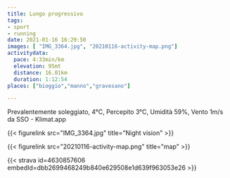 ```yaml
---
title: Lungo progressivo 
tags:
- sport
- running
date: 2021-01-16 16:29:50
images: [ "IMG_3364.jpg", "20210116-activity-map.png"]
activitydata:
  pace: 4:33min/km
  elevation: 95mt
  distance: 16.01km
  duration: 1:12:54
places: ["bioggio","manno","gravesano"]

---
```


Prevalentemente soleggiato, 4°C, Percepito 3°C, Umidità 59%, Vento 1m/s da SSO - Klimat.app

{{< figurelink src="IMG_3364.jpg" title="Night vision" >}}

{{< figurelink src="20210116-activity-map.png" title="map" >}}


{{< strava id=4630857606 embedId=dbb2699468249b840e629508e1d639f963053e26 >}}
